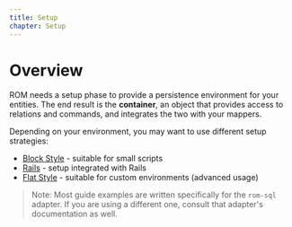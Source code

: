 ```yaml
---
title: Setup
chapter: Setup
---
```


# Overview

ROM needs a setup phase to provide a persistence environment for your entities.
The end result is the **container**, an object that provides access to relations
and commands, and integrates the two with your mappers.

Depending on your environment, you may want to use different setup strategies:

* [Block Style](/learn/setup/block-style) - suitable for small scripts
* [Rails](/learn/setup/rails) - setup integrated with Rails
* [Flat Style](/learn/advanced/flat-style) - suitable for custom environments
  (advanced usage)

> Note: Most guide examples are written specifically for the `rom-sql` adapter.
> If you are using a different one, consult that adapter's documentation as
> well.
